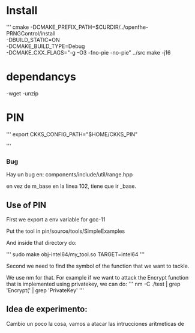 
# Install

'''
cmake -DCMAKE_PREFIX_PATH=$CURDIR/../openfhe-PRNGControl/install\
      -DBUILD_STATIC=ON \
      -DCMAKE_BUILD_TYPE=Debug \
      -DCMAKE_CXX_FLAGS="-g -O3 -fno-pie -no-pie" ../src
make -j16

# dependancys

-wget
-unzip

# PIN

'''
export CKKS_CONFIG_PATH="$HOME/CKKS_PIN"

'''

### Bug

Hay un bug en: components/include/util/range.hpp

en vez de m_base en la linea 102, tiene que ir _base.

## Use of PIN

First we export a env variable for gcc-11

Put the tool in pin/source/tools/SimpleExamples

And inside that directory do:

'''
sudo make obj-intel64/my_tool.so TARGET=intel64
'''



Second we need to find the symbol of the function that we want to tackle.

We use nm for that.
For example if we want to attack the Encrypt function that is implemented using privatekey, we
can do:
'''
nm -C ./test | grep 'Encrypt(' | grep 'PrivateKey'
'''

## Idea de experimento:

Cambio un poco la cosa, vamos a atacar las intrucciones aritmeticas de

